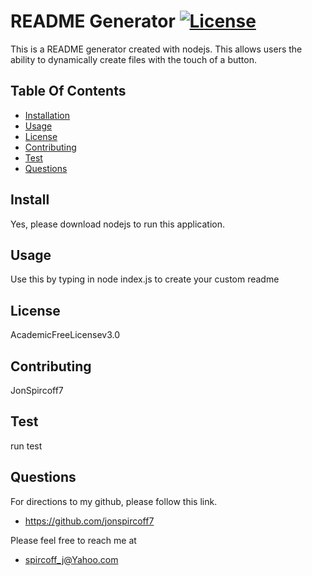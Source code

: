 # README Generator [![License](https://img.shields.io/badge/License-AcademicFreeLicensev3.0-blue.svg)](https://opensource.org/licenses/AcademicFreeLicensev3.0)
This is a README generator created with nodejs. This allows users the ability to dynamically create files with the touch of a button.
## Table Of Contents 
- [Installation](#install)
- [Usage](#usage)
- [License](#license)
- [Contributing](#contributing)
- [Test](#test)
- [Questions](#questions)


## Install
 Yes, please download nodejs to run this application.
## Usage
Use this by typing in node index.js to create your custom readme
## License
AcademicFreeLicensev3.0
## Contributing

JonSpircoff7

## Test

run test
## Questions
For directions to my github, please follow this link.
- https://github.com/jonspircoff7

Please feel free to reach me at
- spircoff_j@Yahoo.com